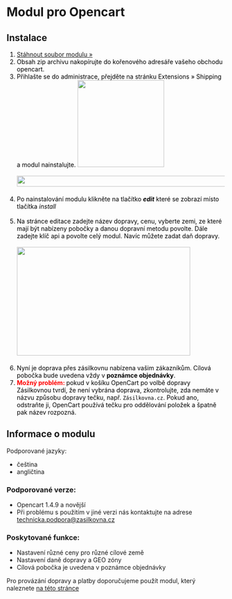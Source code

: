 <h1>Modul pro Opencart</h1>
<h2>Instalace</h2>
<ol style="color: black; ">
  <li><a href="/soubory/opencart-module.zip">Stáhnout soubor modulu »</a></li>
  <li>
    Obsah zip archivu nakopírujte do kořenového adresáře vašeho obchodu opencart.<br>
  </li>
  <li>
    Přihlašte se do administrace, přejděte na stránku Extensions » Shipping a modul nainstalujte.
    <a href="https://cloud.githubusercontent.com/assets/11771520/8772304/64fca0d6-2ecb-11e5-996f-a98eb3b29494.png"><img width="200" height="200" src="https://cloud.githubusercontent.com/assets/11771520/8772304/64fca0d6-2ecb-11e5-996f-a98eb3b29494.png"></a><br><br>
    <a href="https://cloud.githubusercontent.com/assets/11771520/8772309/6b7ef9a4-2ecb-11e5-9e45-8d468a4b7af0.png"><img width="600" height="25" src="https://cloud.githubusercontent.com/assets/11771520/8772309/6b7ef9a4-2ecb-11e5-9e45-8d468a4b7af0.png"></a><br><br>
  </li>
  <li>
    Po nainstalování modulu klikněte na tlačítko <i><strong>edit</strong></i> které se zobrazí místo tlačítka <i>install</i><br><br>
  </li>
  <li>
    Na stránce editace zadejte název dopravy, cenu, vyberte zemi, ze které mají být nabízeny pobočky a danou dopravní metodu povolte.
    Dále zadejte klíč api a povolte celý modul. Navíc můžete zadat daň dopravy.<br><br>
    <a href="https://cloud.githubusercontent.com/assets/11771520/8772310/6d8fc58e-2ecb-11e5-9a4e-8c62076ea5e0.png"><img width="400" height="250" src="https://cloud.githubusercontent.com/assets/11771520/8772310/6d8fc58e-2ecb-11e5-9a4e-8c62076ea5e0.png"></a><br><br>
  </li>
  <li>
    Nyní je doprava přes zásilkovnu nabízena vašim zákazníkům. Cílová pobočka bude uvedena vždy v <strong>poznámce objednávky</strong>.
  </li>
  <li>
    <strong style="color: red;">Možný problém: </strong> pokud v košíku OpenCart po volbě dopravy Zásilkovnou tvrdí, že není vybrána doprava, zkontrolujte, zda nemáte v názvu způsobu dopravy tečku, např. <code>Zásilkovna.cz</code>. Pokud ano, odstraňte ji, OpenCart používá tečku pro oddělování položek a špatně pak název rozpozná. 
</li></ol>
<h2>Informace o modulu</h2>
<p>Podporované jazyky:</p>
<ul>
  <li>čeština</li>
  <li>angličtina</li>
</ul>
<h3>Podporované verze:</h3>
<ul>
  <li>Opencart 1.4.9 a novější</li>
  <li>Při problému s použitím v jiné verzi nás kontaktujte na adrese <a href="mailto:technicka.podpora@zasilkovna.cz">technicka.podpora@zasilkovna.cz</a></li>
</ul>
<h3>Poskytované funkce:</h3>
<ul>
  <li>Nastavení různé ceny pro různé cílové země</li>
  <li>Nastavení daně dopravy a GEO zóny</li>
  <li>Cílová pobočka je uvedena v poznámce objednávky</li>
</ul>
<p>Pro provázání dopravy a platby doporučujeme použít modul, který naleznete <a targer="_blank" href="http://www.opencart.com/index.php?route=extension/extension/info&amp;extension_id=11301&amp;filter_search=gop">na této stránce</a></p>
